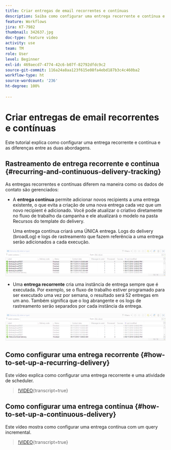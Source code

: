 ```yaml
---
title: Criar entregas de email recorrentes e contínuas
description: Saiba como configurar uma entrega recorrente e contínua e compreender as diferenças entre as duas abordagens.
feature: Workflows
jira: KT-7982
thumbnail: 342637.jpg
doc-type: feature video
activity: use
team: TM
role: User
level: Beginner
exl-id: 469aecd7-4774-42c6-b07f-82792dfdc9c2
source-git-commit: 116a24a8aa123f615e08fa4ebd187b3c4c460ba2
workflow-type: ht
source-wordcount: '236'
ht-degree: 100%

---
```


# Criar entregas de email recorrentes e contínuas

Este tutorial explica como configurar uma entrega recorrente e contínua e as diferenças entre as duas abordagens.

## Rastreamento de entrega recorrente e contínua {#recurring-and-continuous-delivery-tracking}

As entregas recorrentes e contínuas diferem na maneira como os dados de contato são gerenciados:

* A **entrega contínua** permite adicionar novos recipients a uma entrega existente, o que evita a criação de uma nova entrega cada vez que um novo recipient é adicionado. Você pode atualizar o criativo diretamente no fluxo de trabalho da campanha e ele atualizará o modelo na pasta Recursos do template do delivery.

  Uma entrega contínua criará uma ÚNICA entrega. Logs do delivery (broadLog) e logs de rastreamento que fazem referência a uma entrega serão adicionados a cada execução.

![Entrega contínua](/help/assets/delivery_continuous.jpg)

* Uma **entrega recorrente** cria uma instância de entrega sempre que é executada. Por exemplo, se o fluxo de trabalho estiver programado para ser executado uma vez por semana, o resultado será 52 entregas em um ano. Também significa que o log abrangente e os logs de rastreamento serão separados por cada instância da entrega.

![Entrega recorrente](/help/assets/delivery_recurring.jpg)

## Como configurar uma entrega recorrente {#how-to-set-up-a-recurring-delivery}

Este vídeo explica como configurar uma entrega recorrente e uma atividade de scheduler.

>[!VIDEO](https://video.tv.adobe.com/v/342638?quality=12&learn=on){transcript=true}

## Como configurar uma entrega contínua {#how-to-set-up-a-continuous-delivery}

Este vídeo mostra como configurar uma entrega contínua com um query incremental.

>[!VIDEO](https://video.tv.adobe.com/v/342637?quality=12&learn=on){transcript=true}
